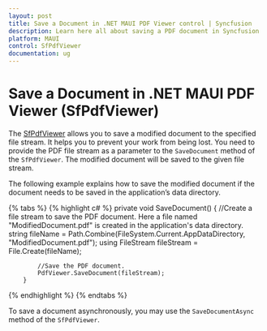 ```yaml
---
layout: post
title: Save a Document in .NET MAUI PDF Viewer control | Syncfusion
description: Learn here all about saving a PDF document in Syncfusion .NET MAUI PDF Viewer (SfPdfViewer) control to prevent the work from being lost.
platform: MAUI
control: SfPdfViewer
documentation: ug
---
```


# Save a Document in .NET MAUI PDF Viewer (SfPdfViewer)

The [SfPdfViewer](https://help.syncfusion.com/cr/maui/Syncfusion.Maui.PdfViewer.SfPdfViewer.html) allows you to save a modified document to the specified file stream. It helps you to prevent your work from being lost. You need to provide the PDF file stream as a parameter to the `SaveDocument` method of the `SfPdfViewer`. The modified document will be saved to the given file stream. 

The following example explains how to save the modified document if the document needs to be saved in the application’s data directory. 

{% tabs %}
{% highlight c# %}
        private void SaveDocument()
        {
            //Create a file stream to save the PDF document. Here a file named "ModifiedDocument.pdf" is created in the application's data directory.
            string fileName = Path.Combine(FileSystem.Current.AppDataDirectory, "ModifiedDocument.pdf");
            using FileStream fileStream = File.Create(fileName);
            
            //Save the PDF document.
            PdfViewer.SaveDocument(fileStream);
        }
{% endhighlight %}
{% endtabs %}

To save a document asynchronously, you may use the `SaveDocumentAsync` method  of the `SfPdfViewer`.